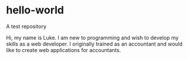 # hello-world
A test repository

Hi, my name is Luke.
I am new to programming and wish to develop my skills as a web developer.
I originally trained as an accountant and would like to create web applications for accountants.
